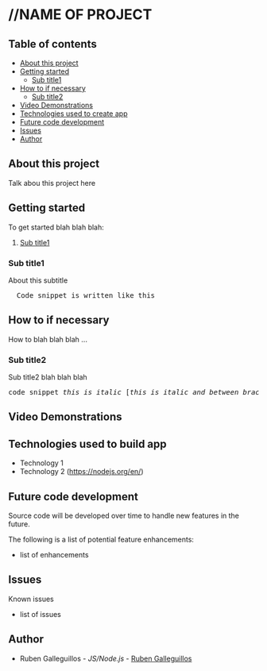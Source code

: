 #  //NAME OF PROJECT

## Table of contents
  * [About this project](#about-this-project)
  * [Getting started](#getting-started)
    * [Sub title1](#sub-title1) <!-- * Can be duplicated X times  -->
  * [How to if necessary](#how-to)
  	* [Sub title2](#sub-title2) <!-- * Can be duplicated X times  -->
  * [Video Demonstrations](#demo)
  * [Technologies used to create app](#technologies-used)
  * [Future code development](#feature-enhancements)
  * [Issues](#issues)
  * [Author](#author)

## <a name="about-this-project"></a> About this project
<p>Talk abou this project here</p>

## <a name="getting-started"></a> Getting started
To get started blah blah blah:
  1. [Sub title1](#sub-title1)

### <a name="sub-title1"></a> Sub title1
About this subtitle
<pre>
  Code snippet is written like this
</pre>

## <a name="how-to"></a> How to if necessary
<p>How to blah blah blah ...</p>

### <a name="sub-title2"></a> Sub title2
<p>Sub title2 blah blah blah</p>
<pre>code snippet <i>this is italic</i> [<i>this is italic and between brackets</i>]</pre>

## <a name="demo"></a> Video Demonstrations

<!-- * Sources here  -->

## <a name="technologies-used"></a> Technologies used to build app

  * Technology 1
  * Technology 2 (https://nodejs.org/en/) <!-- * provide website  -->

## <a name="feature-enhancements"></a> Future code development
<p>Source code will be developed over time to handle new features in the future.</p>
<p>The following is a list of potential feature enhancements:</p>
<ul>
  <li>list of enhancements</li>
</ul>

## <a name ="Issues"></a> Issues

<p>Known issues</p>
<ul>
  <li>list of issues</li>
</ul>

## <a name="author"></a> Author

* Ruben Galleguillos - *JS/Node.js* - [Ruben Galleguillos](https://github.com/rhgcodes)